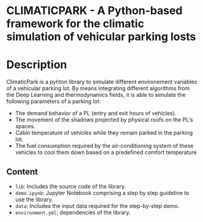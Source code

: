 # CLIMATICPARK - A Python-based framework for the climatic simulation of vehicular parking losts

# Description

ClimaticPark is a pyhton library to simulate different environement variables of a vehicular parking lot. By means integrating different algorithms from the Deep Learning and thermodynamics fields, it is able to simulate the following parameters of a parking lot:

- The demand behavior of a PL (entry and exit hours of vehicles).
- The movement of the shadows projected by physical roofs on the PL's spaces.
- Cabin temperature of vehicles while they remain parked in the parking lot.
- The fuel consumption required by the air-conditioning system of these vehicles to cool them down based on a predefined comfort temperature

## Content

- `lib`: Includes the source code of the library.
- `demo.ipynb`: Jupyter Notebook comprising a step by step guideline to use the library.
- `data`: Includes the input data required for the step-by-step demo.
- `environment.yml`: dependencies of the library.
